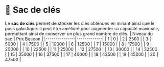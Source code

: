 # 🔑 Sac de clés


Le **sac de clés** permet de stocker les clés obtenues en minant ainsi que le pass galactique. Il peut être amélioré pour augmenter sa capacité maximale, permettant ainsi de conserver un plus grand nombre de clés.
| Niveau du sac | Prix Beacon |
|---------------|-------------|
|             1 |           0 |
|             2 |        2500 |
|             3 |        5000 |
|             4 |        7500 |
|             5 |       10000 |
|             6 |       12500 |
|             7 |       15000 |
|             8 |       17500 |
|             9 |       20000 |
|            10 |       22500 |
|            11 |       25000 |
|            12 |       27500 |
|            13 |       30000 |
|            14 |       32500 |
|            15 |       35000 |
|            16 |       37500 |
|            17 |       40000 |
|            18 |       42500 |
|            19 |       45000 |
|            20 |       47500 |
